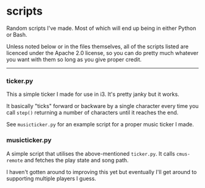 # scripts
Random scripts I've made. Most of which will end up being in either Python or Bash.

Unless noted below or in the files themselves, all of the scripts listed are licenced under the Apache 2.0 license, so you can do pretty much whatever you want with them so long as you give proper credit.

-----

### ticker.py

This a simple ticker I made for use in i3. It's pretty janky but it works.

It basically "ticks" forward or backware by a single character every time you call `step()` returning a number of characters until it reaches the end.

See `musicticker.py` for an example script for a proper music ticker I made.

### musicticker.py

A simple script that utilises the above-mentioned `ticker.py`. It calls `cmus-remote` and fetches the play state and song path.

I haven't gotten around to improving this yet but eventually I'll get around to supporting multiple players I guess.
